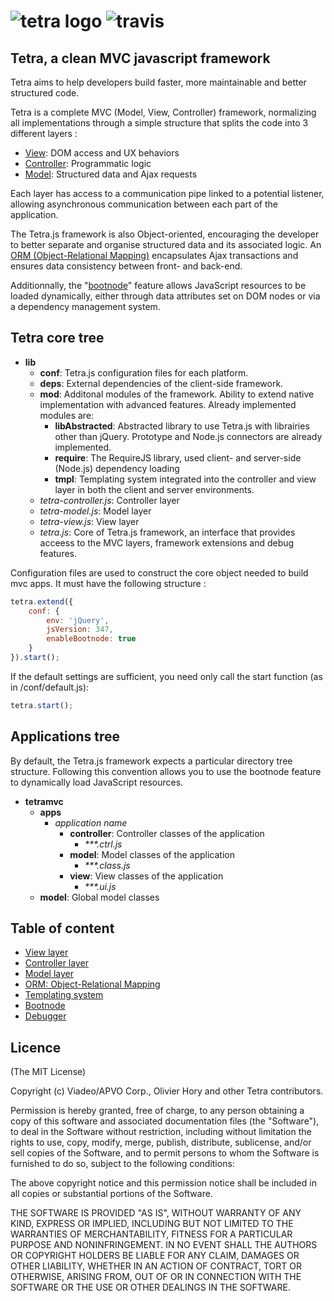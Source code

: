 ![tetra logo](https://raw.github.com/ohory/tetra/master/tetra-js.png) ![travis](https://secure.travis-ci.org/ohory/tetra-js.png)  
=====

## Tetra, a clean MVC javascript framework

Tetra aims to help developers build faster, more maintainable and better structured code.

Tetra is a complete MVC (Model, View, Controller) framework, normalizing all implementations through a simple structure that splits the code into 3 different layers :
   * [View](/viadeo/tetra/wiki/View-layer): DOM access and UX behaviors 
   * [Controller](/viadeo/tetra/wiki/Controller-layer): Programmatic logic
   * [Model](/viadeo/tetra/wiki/Model-layer): Structured data and Ajax requests
   
Each layer has access to a communication pipe linked to a potential listener, allowing asynchronous communication between each part of the application.

The Tetra.js framework is also Object-oriented, encouraging the developer to better separate and organise structured data and its associated logic. An [ORM &#40;Object-Relational Mapping&#41;](/viadeo/tetra/wiki/ORM:-Object-Relational-Mapping) encapsulates Ajax transactions and ensures data consistency between front- and back-end.

Additionnally, the "[bootnode](/viadeo/tetra/wiki/Bootnode)" feature allows JavaScript resources to be loaded dynamically, either through data attributes set on DOM nodes or via a dependency management system.

## Tetra core tree

   * **lib**
      * **conf**: Tetra.js configuration files for each platform.
      * **deps**: External dependencies of the client-side framework.
      * **mod**: Additonal modules of the framework. Ability to extend native implementation with advanced features. Already implemented modules are:
		 * **libAbstracted**: Abstracted library to use Tetra.js with librairies other than jQuery. Prototype and Node.js connectors are already implemented.
		 * **require**: The RequireJS library, used client- and server-side (Node.js) dependency loading
		 * **tmpl**: Templating system integrated into the controller and view layer in both the client and server environments.
      * _tetra-controller.js_: Controller layer
	  * _tetra-model.js_: Model layer
	  * _tetra-view.js_: View layer
	  * _tetra.js_: Core of Tetra.js framework, an interface that provides acceess to the MVC layers, framework extensions and debug features.

Configuration files are used to construct the core object needed to build mvc apps. It must have the following structure :

```js
tetra.extend({
	conf: {
		env: 'jQuery',
		jsVersion: 347,
		enableBootnode: true
	}
}).start();
```

If the default settings are sufficient, you need only call the start function (as in /conf/default.js):

```js
tetra.start();
```

## Applications tree
By default, the Tetra.js framework expects a particular directory tree structure. Following this convention allows you to use the bootnode feature to dynamically load JavaScript resources.

   * **tetramvc**
      * **apps**
		 * _application name_
		    * **controller**: Controller classes of the application
			   * _***.ctrl.js_
		    * **model**: Model classes of the application
			   * _***.class.js_
		    * **view**: View classes of the application
			   * _***.ui.js_
      * **model**: Global model classes

## Table of content
   * [View layer](/viadeo/tetra/wiki/View-layer)
   * [Controller layer](/viadeo/tetra/wiki/Controller-layer)
   * [Model layer](/viadeo/tetra/wiki/Model-layer)
   * [ORM: Object-Relational Mapping](/viadeo/tetra/wiki/ORM:-Object-Relational-Mapping)
   * [Templating system](/viadeo/tetra/wiki/Templating-system)
   * [Bootnode](/viadeo/tetra/wiki/Bootnode)
   * [Debugger](/viadeo/tetra/wiki/Debugger)
	  
## Licence
(The MIT License)

Copyright (c) Viadeo/APVO Corp., Olivier Hory and other Tetra contributors.

Permission is hereby granted, free of charge, to any person obtaining a
copy of this software and associated documentation files (the
"Software"), to deal in the Software without restriction, including
without limitation the rights to use, copy, modify, merge, publish,
distribute, sublicense, and/or sell copies of the Software, and to permit
persons to whom the Software is furnished to do so, subject to the
following conditions:

The above copyright notice and this permission notice shall be included
in all copies or substantial portions of the Software.

THE SOFTWARE IS PROVIDED "AS IS", WITHOUT WARRANTY OF ANY KIND, EXPRESS
OR IMPLIED, INCLUDING BUT NOT LIMITED TO THE WARRANTIES OF
MERCHANTABILITY, FITNESS FOR A PARTICULAR PURPOSE AND NONINFRINGEMENT. IN
NO EVENT SHALL THE AUTHORS OR COPYRIGHT HOLDERS BE LIABLE FOR ANY CLAIM,
DAMAGES OR OTHER LIABILITY, WHETHER IN AN ACTION OF CONTRACT, TORT OR
OTHERWISE, ARISING FROM, OUT OF OR IN CONNECTION WITH THE SOFTWARE OR THE
USE OR OTHER DEALINGS IN THE SOFTWARE.
